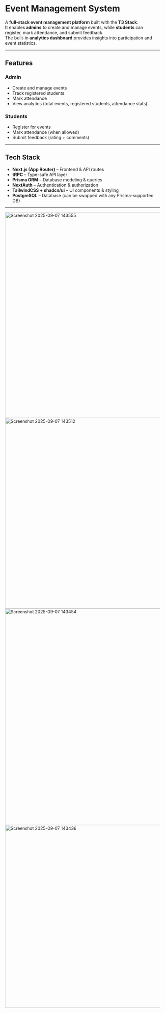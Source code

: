 # Event Management System

A **full-stack event management platform** built with the **T3 Stack**.  
It enables **admins** to create and manage events, while **students** can register, mark attendance, and submit feedback.  
The built-in **analytics dashboard** provides insights into participation and event statistics.

---

## Features

### Admin
- Create and manage events  
- Track registered students  
- Mark attendance  
- View analytics (total events, registered students, attendance stats)  

### Students
- Register for events  
- Mark attendance (when allowed)  
- Submit feedback (rating + comments)  

---

## Tech Stack
- **Next.js (App Router)** – Frontend & API routes  
- **tRPC** – Type-safe API layer  
- **Prisma ORM** – Database modeling & queries  
- **NextAuth** – Authentication & authorization  
- **TailwindCSS + shadcn/ui** – UI components & styling  
- **PostgreSQL** – Database (can be swapped with any Prisma-supported DB)  

---
<img width="1256" height="670" alt="Screenshot 2025-09-07 143555" src="https://github.com/user-attachments/assets/cd8693cd-59a6-4335-9723-18f5db34d749" />
<img width="1441" height="620" alt="Screenshot 2025-09-07 143512" src="https://github.com/user-attachments/assets/e09fcc6e-c7bc-4695-bc51-e7c485fb5ef6" />
<img width="1464" height="705" alt="Screenshot 2025-09-07 143454" src="https://github.com/user-attachments/assets/1cebbe70-45f3-4a20-8f7e-2c1f2d6c93f0" />
<img width="1449" height="595" alt="Screenshot 2025-09-07 143436" src="https://github.com/user-attachments/assets/848ac14e-a427-4d80-acc2-0c5bdc911767" />





